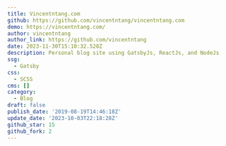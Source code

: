 ```yaml
---
title: Vincentntang.com
github: https://github.com/vincentntang/vincentntang.com
demo: https://vincentntang.com/
author: vincentntang
author_link: https://github.com/vincentntang
date: 2023-11-30T15:10:32.528Z
description: Personal blog site using GatsbyJs, ReactJs, and NodeJs
ssg:
  - Gatsby
css:
  - SCSS
cms: []
category:
  - Blog
draft: false
publish_date: '2019-08-19T14:46:18Z'
update_date: '2023-10-03T22:18:28Z'
github_star: 15
github_fork: 2
---
```

